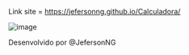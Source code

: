 Link site = https://jefersonng.github.io/Calculadora/


![image](https://github.com/JefersonNG/Calculadora/assets/96936108/867ce281-5f1f-4db9-a42b-b9a8ee4d940c)



Desenvolvido por @JefersonNG
